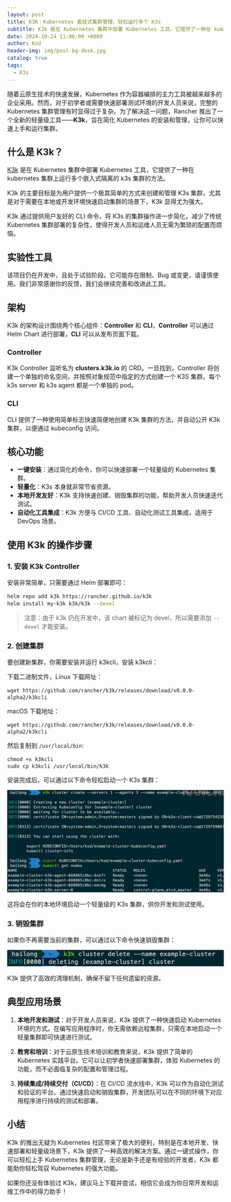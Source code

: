```yaml
---
layout: post
title: K3K：Kubernetes 套娃式集群管理，轻松运行多个 K3s
subtitle: K3k 是在 Kubernetes 集群中部署 Kubernetes 工具，它提供了一种在 kubernetes 集群上运行多个嵌入式隔离的 k3s 集群的方法。
date: 2024-10-24 11:06:00 +0800
author: Ksd
header-img: img/post-bg-desk.jpg
catalog: true
tags:
  - K3s
---
```


随着云原生技术的快速发展，Kubernetes 作为容器编排的主力工具被越来越多的企业采用。然而，对于初学者或需要快速部署测试环境的开发人员来说，完整的 Kubernetes 集群管理有时显得过于复杂。为了解决这一问题，Rancher 推出了一个全新的轻量级工具——**K3k**，旨在简化 Kubernetes 的安装和管理，让你可以快速上手和运行集群。

## 什么是 K3k？

[K3k](https://github.com/rancher/k3k "K3k github") 是在 Kubernetes 集群中部署 Kubernetes 工具，它提供了一种在 kubernetes 集群上运行多个嵌入式隔离的 k3s 集群的方法。

K3k 的主要目标是为用户提供一个极其简单的方式来创建和管理 K3s 集群，尤其是对于需要在本地或开发环境快速启动集群的场景下，K3k 显得尤为强大。

K3k 通过提供用户友好的 CLI 命令，将 K3s 的集群操作进一步简化，减少了传统 Kubernetes 集群部署的复杂性，使得开发人员和运维人员无需为繁琐的配置而烦恼。

## 实验性工具

该项目仍在开发中，且处于试验阶段。它可能存在限制、Bug 或变更，请谨慎使用。我们非常感谢你的反馈，我们会继续完善和改进此工具。

## 架构

K3k 的架构设计围绕两个核心组件：**Controller** 和 **CLI**，**Controller** 可以通过 Helm Chart 进行部署，**CLI** 可以从发布页面下载。

### Controller

K3k Controller 监听名为 **clusters.k3k.io** 的 CRD。一旦找到，Controller 将创建一个单独的命名空间，并按照对象规范中指定的方式创建一个 K3S 集群。每个 k3s server 和 k3s agent 都是一个单独的 pod。

### CLI

CLI 提供了一种使用简单标志快速简便地创建 K3k 集群的方法，并自动公开 K3k 集群，以便通过 kubeconfig 访问。

## 核心功能

- **一键安装**：通过简化的命令，你可以快速部署一个轻量级的 Kubernetes 集群。
- **轻量化**：K3s 本身就非常节省资源。
- **本地开发友好**：K3k 支持快速创建、销毁集群的功能，帮助开发人员快速迭代测试。
- **自动化工具集成**：K3k 方便与 CI/CD 工具、自动化测试工具集成，适用于 DevOps 场景。

## 使用 K3k 的操作步骤

### 1. 安装 K3k Controller

安装非常简单，只需要通过 Helm 部署即可：

```bash
helm repo add k3k https://rancher.github.io/k3k
helm install my-k3k k3k/k3k --devel
```

> 注意：由于 k3k 仍在开发中，该 chart 被标记为 devel，所以需要添加 `--devel` 才能安装。

### 2. 创建集群

要创建新集群，你需要安装并运行 k3kcli，安装 k3kcli：

下载二进制文件，Linux 下载网址：

```
wget https://github.com/rancher/k3k/releases/download/v0.0.0-alpha2/k3kcli
```

macOS 下载地址：

```
wget https://github.com/rancher/k3k/releases/download/v0.0.0-alpha2/k3kcli
```

然后复制到 `/usr/local/bin`:

```
chmod +x k3kcli
sudo cp k3kcli /usr/local/bin/k3k
```

安装完成后，可以通过以下命令轻松启动一个 K3s 集群：

![](https://raw.githubusercontent.com/kingsd041/picture/main/202410241644679.png)

这将会在你的本地环境启动一个轻量级的 K3s 集群，供你开发和测试使用。

### 3. 销毁集群

如果你不再需要当前的集群，可以通过以下命令快速销毁集群：

![](https://raw.githubusercontent.com/kingsd041/picture/main/202410241645009.png)

K3k 提供了高效的清理机制，确保不留下任何遗留的资源。

## 典型应用场景

1. **本地开发和测试**：对于开发人员来说，K3k 提供了一种快速启动 Kubernetes 环境的方式。在编写应用程序时，你无需依赖远程集群，只需在本地启动一个轻量集群即可快速进行测试。
2. **教育和培训**：对于云原生技术培训和教育来说，K3k 提供了简单的 Kubernetes 实践平台。它可以让初学者快速部署集群，体验 Kubernetes 的功能，而不必面临复杂的配置和管理过程。

3. **持续集成/持续交付（CI/CD）**：在 CI/CD 流水线中，K3k 可以作为自动化测试和验证的平台。通过快速启动和销毁集群，开发团队可以在不同的环境下对应用程序进行持续的测试和部署。

## 小结

K3k 的推出无疑为 Kubernetes 社区带来了极大的便利，特别是在本地开发、快速部署和轻量级场景下，K3k 提供了一种高效的解决方案。通过一键式操作，你可以轻松上手 Kubernetes 集群管理，无论是新手还是有经验的开发者，K3k 都能助你轻松驾驭 Kubernetes 的强大功能。

如果你还没有体验过 K3k，建议马上下载并尝试，相信它会成为你日常开发和运维工作中的得力助手！
